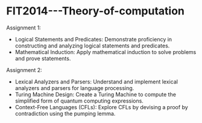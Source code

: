 # FIT2014---Theory-of-computation

Assignment 1:

- Logical Statements and Predicates: Demonstrate proficiency in constructing and analyzing logical statements and predicates.
- Mathematical Induction: Apply mathematical induction to solve problems and prove statements.

Assignment 2:

- Lexical Analyzers and Parsers: Understand and implement lexical analyzers and parsers for language processing.
- Turing Machine Design: Create a Turing Machine to compute the simplified form of quantum computing expressions.
- Context-Free Languages (CFLs): Explore CFLs by devising a proof by contradiction using the pumping lemma.
